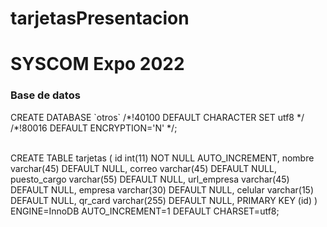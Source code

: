 # tarjetasPresentacion
 
# SYSCOM Expo 2022

<h3>Base de datos</h3>
CREATE DATABASE `otros` /*!40100 DEFAULT CHARACTER SET utf8 */ /*!80016 DEFAULT ENCRYPTION='N' */;
<br><br>

CREATE TABLE tarjetas (
  id int(11) NOT NULL AUTO_INCREMENT,
  nombre varchar(45) DEFAULT NULL,
  correo varchar(45) DEFAULT NULL,
  puesto_cargo varchar(55) DEFAULT NULL,
  url_empresa varchar(45) DEFAULT NULL,
  empresa varchar(30) DEFAULT NULL,
  celular varchar(15) DEFAULT NULL,
  qr_card varchar(255) DEFAULT NULL,
  PRIMARY KEY (id)
) ENGINE=InnoDB AUTO_INCREMENT=1 DEFAULT CHARSET=utf8;